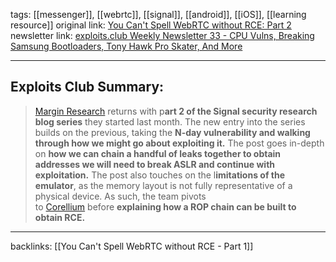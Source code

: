 tags: [[messenger]], [[webrtc]], [[signal]], [[android]], [[iOS]], [[learning resource]]
original link: [You Can't Spell WebRTC without RCE: Part 2](https://margin.re/2024/07/you-cant-spell-webrtc-without-rce-part-2/?ref=blog.exploits.club)
newsletter link: [exploits.club Weekly Newsletter 33 - CPU Vulns, Breaking Samsung Bootloaders, Tony Hawk Pro Skater, And More](https://blog.exploits.club/exploits-club-weekly-newsletter-33-cpu-vulns-breaking-samsung-bootloaders-tony-hawk-pro-skater-and-more-2/) 

---
## Exploits Club Summary:
> [Margin Research](https://margin.re/?ref=blog.exploits.club) returns with p**art 2 of the Signal security research blog series** they started last month. The new entry into the series builds on the previous, taking the **N-day vulnerability and walking through how we might go about exploiting it.** The post goes in-depth on **how we can chain a handful of leaks together to obtain addresses we will need to break ASLR and continue with exploitation.** The post also touches on the l**imitations of the emulator**, as the memory layout is not fully representative of a physical device. As such, the team pivots to [Corellium](https://www.corellium.com/?ref=blog.exploits.club) before **explaining how a ROP chain can be built to obtain RCE.** 

---
backlinks:
[[You Can't Spell WebRTC without RCE - Part 1]]